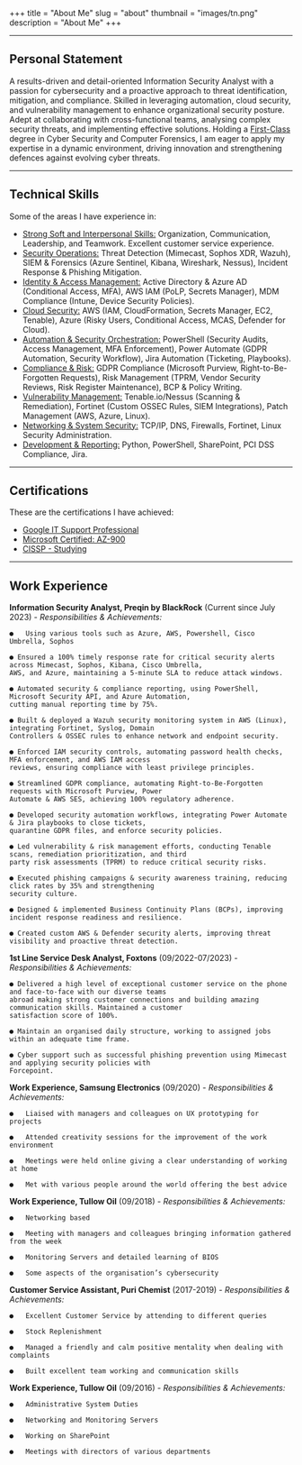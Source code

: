 +++
title = "About Me"
slug = "about"
thumbnail = "images/tn.png"
description = "About Me"
+++

---------------------------
## Personal Statement

A results-driven and detail-oriented Information Security Analyst with a passion for cybersecurity and a proactive approach 
to threat identification, mitigation, and compliance. Skilled in leveraging automation, cloud security, and vulnerability 
management to enhance organizational security posture. Adept at collaborating with cross-functional teams, analysing 
complex security threats, and implementing effective solutions. Holding a [First-Class]() degree in Cyber Security and 
Computer Forensics, I am eager to apply my expertise in a dynamic environment, driving innovation and strengthening 
defences against evolving cyber threats.

---------------------------

## Technical Skills

Some of the areas I have experience in:

* [Strong Soft and Interpersonal Skills:]() Organization, Communication, Leadership, and Teamwork. Excellent 
customer service experience. 
* [Security Operations:]() Threat Detection (Mimecast, Sophos XDR, Wazuh), SIEM & Forensics (Azure Sentinel, 
Kibana, Wireshark, Nessus), Incident Response & Phishing Mitigation. 
* [Identity & Access Management:]() Active Directory & Azure AD (Conditional Access, MFA), AWS IAM (PoLP, Secrets 
Manager), MDM Compliance (Intune, Device Security Policies). 
* [Cloud Security:]() AWS (IAM, CloudFormation, Secrets Manager, EC2, Tenable), Azure (Risky Users, Conditional 
Access, MCAS, Defender for Cloud). 
* [Automation & Security Orchestration:]() PowerShell (Security Audits, Access Management, MFA Enforcement), 
Power Automate (GDPR Automation, Security Workflow), Jira Automation (Ticketing, Playbooks). 
* [Compliance & Risk:]() GDPR Compliance (Microsoft Purview, Right-to-Be-Forgotten Requests), Risk Management 
(TPRM, Vendor Security Reviews, Risk Register Maintenance), BCP & Policy Writing. 
* [Vulnerability Management:]() Tenable.io/Nessus (Scanning & Remediation), Fortinet (Custom OSSEC Rules, SIEM 
Integrations), Patch Management (AWS, Azure, Linux). 
* [Networking & System Security:]() TCP/IP, DNS, Firewalls, Fortinet, Linux Security Administration. 
* [Development & Reporting:]() Python, PowerShell, SharePoint, PCI DSS Compliance, Jira. 

---------------------------

## Certifications 

These are the certifications I have achieved:

* [Google IT Support Professional]() 
* [Microsoft Certified: AZ-900]() 
* [CISSP - Studying]()

---------------------------

## Work Experience 
**Information Security Analyst, Preqin by BlackRock** (Current since July 2023) -
*Responsibilities & Achievements:*

    ●   Using various tools such as Azure, AWS, Powershell, Cisco Umbrella, Sophos

    ● Ensured a 100% timely response rate for critical security alerts across Mimecast, Sophos, Kibana, Cisco Umbrella, 
    AWS, and Azure, maintaining a 5-minute SLA to reduce attack windows. 
    
    ● Automated security & compliance reporting, using PowerShell, Microsoft Security API, and Azure Automation, 
    cutting manual reporting time by 75%. 
 
    ● Built & deployed a Wazuh security monitoring system in AWS (Linux), integrating Fortinet, Syslog, Domain 
    Controllers & OSSEC rules to enhance network and endpoint security. 
 
    ● Enforced IAM security controls, automating password health checks, MFA enforcement, and AWS IAM access 
    reviews, ensuring compliance with least privilege principles. 
 
    ● Streamlined GDPR compliance, automating Right-to-Be-Forgotten requests with Microsoft Purview, Power 
    Automate & AWS SES, achieving 100% regulatory adherence. 
 
    ● Developed security automation workflows, integrating Power Automate & Jira playbooks to close tickets, 
    quarantine GDPR files, and enforce security policies. 
 
    ● Led vulnerability & risk management efforts, conducting Tenable scans, remediation prioritization, and third
    party risk assessments (TPRM) to reduce critical security risks. 
 
    ● Executed phishing campaigns & security awareness training, reducing click rates by 35% and strengthening 
    security culture. 
 
    ● Designed & implemented Business Continuity Plans (BCPs), improving incident response readiness and resilience. 
 
    ● Created custom AWS & Defender security alerts, improving threat visibility and proactive threat detection.

**1st Line Service Desk Analyst, Foxtons** (09/2022-07/2023) -
*Responsibilities & Achievements:*
    
    ● Delivered a high level of exceptional customer service on the phone and face-to-face with our diverse teams 
    abroad making strong customer connections and building amazing communication skills. Maintained a customer 
    satisfaction score of 100%. 
    
    ● Maintain an organised daily structure, working to assigned jobs within an adequate time frame. 
    
    ● Cyber support such as successful phishing prevention using Mimecast and applying security policies with 
    Forcepoint. 

**Work Experience, Samsung Electronics** (09/2020) -
*Responsibilities & Achievements:*

    ●   Liaised with managers and colleagues on UX prototyping for projects

    ●	Attended creativity sessions for the improvement of the work environment

    ●	Meetings were held online giving a clear understanding of working at home

    ●	Met with various people around the world offering the best advice 

**Work Experience, Tullow Oil** (09/2018) -
*Responsibilities & Achievements:*

    ●	Networking based 

    ●	Meeting with managers and colleagues bringing information gathered from the week

    ●	Monitoring Servers and detailed learning of BIOS

    ●	Some aspects of the organisation’s cybersecurity 

**Customer Service Assistant, Puri Chemist** (2017-2019) -
*Responsibilities & Achievements:*

    ●	Excellent Customer Service by attending to different queries

    ●	Stock Replenishment 

    ●	Managed a friendly and calm positive mentality when dealing with complaints

    ●	Built excellent team working and communication skills 

**Work Experience, Tullow Oil** (09/2016) -
*Responsibilities & Achievements:*

    ●	Administrative System Duties

    ●	Networking and Monitoring Servers

    ●	Working on SharePoint

    ●	Meetings with directors of various departments 
